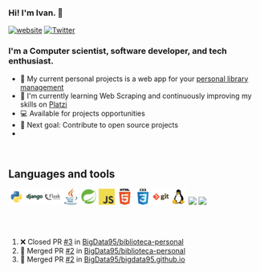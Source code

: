 ### Hi! I'm Ivan.  :wave:
 [![website](https://img.shields.io/website?label=My%20Website&style=flat-square&url=http%3A%2F%2Fivan-vargas.me%2F)](http://ivan-vargas.me/) 
 [![Twitter](https://img.shields.io/twitter/url?color=1DA1F2&label=%40FlakeyNavi&logo=Twitter&style=flat-square&url=https%3A%2F%2Ftwitter.com%2Fflakeynavi)](https://twitter.com/flakeynavi)


### I'm a Computer scientist, software developer, and tech enthusiast.
- :telescope: My current personal projects is a web app for your [personal library management](https://github.com/BigData95/biblioteca-personal)
- :notebook_with_decorative_cover: I'm currently learning Web Scraping and continuously improving my skills on [Platzi](https://platzi.com/@BigData96/)
- :computer: Available for projects opportunities
- :seedling: Next goal:  Contribute to open source projects
- 

<br/>

## Languages and tools
<img heigh="32" width="32" src="https://raw.githubusercontent.com/github/explore/80688e429a7d4ef2fca1e82350fe8e3517d3494d/topics/python/python.png"/> <img heigh="32" width="32" src="https://raw.githubusercontent.com/github/explore/80688e429a7d4ef2fca1e82350fe8e3517d3494d/topics/django/django.png"/> <img heigh="32" width="32" src="https://raw.githubusercontent.com/github/explore/80688e429a7d4ef2fca1e82350fe8e3517d3494d/topics/flask/flask.png"/> <img heigh="32" width="32" src="https://raw.githubusercontent.com/github/explore/80688e429a7d4ef2fca1e82350fe8e3517d3494d/topics/java/java.png"/> <img heigh="32" width="32" src="https://raw.githubusercontent.com/github/explore/80688e429a7d4ef2fca1e82350fe8e3517d3494d/topics/spring-boot/spring-boot.png"> <img heigh="32" width="32" src="https://raw.githubusercontent.com/github/explore/80688e429a7d4ef2fca1e82350fe8e3517d3494d/topics/javascript/javascript.png"> <img heigh="32" width="32" src="https://raw.githubusercontent.com/github/explore/80688e429a7d4ef2fca1e82350fe8e3517d3494d/topics/html/html.png"> <img heigh="32" width="32" src="https://raw.githubusercontent.com/github/explore/80688e429a7d4ef2fca1e82350fe8e3517d3494d/topics/css/css.png"/> <img heigh="32" width="32" src="https://raw.githubusercontent.com/github/explore/80688e429a7d4ef2fca1e82350fe8e3517d3494d/topics/git/git.png"/> <img heigh="32" width="32" src="https://raw.githubusercontent.com/github/explore/80688e429a7d4ef2fca1e82350fe8e3517d3494d/topics/linux/linux.png"/> <img heigh="32" width="32" src="https://avatars3.githubusercontent.com/u/5167332?s=200&v=4"/> <img heigh="32" width="32" src="https://avatars1.githubusercontent.com/u/1854028?s=200&v=4">

<br/>
<br/>

<!--START_SECTION:activity-->
1. ❌ Closed PR [#3](https://github.com/BigData95/biblioteca-personal/pull/3) in [BigData95/biblioteca-personal](https://github.com/BigData95/biblioteca-personal)
2. 🎉 Merged PR [#2](https://github.com/BigData95/biblioteca-personal/pull/2) in [BigData95/biblioteca-personal](https://github.com/BigData95/biblioteca-personal)
3. 🎉 Merged PR [#2](https://github.com/BigData95/bigdata95.github.io/pull/2) in [BigData95/bigdata95.github.io](https://github.com/BigData95/bigdata95.github.io)
<!--END_SECTION:activity-->
